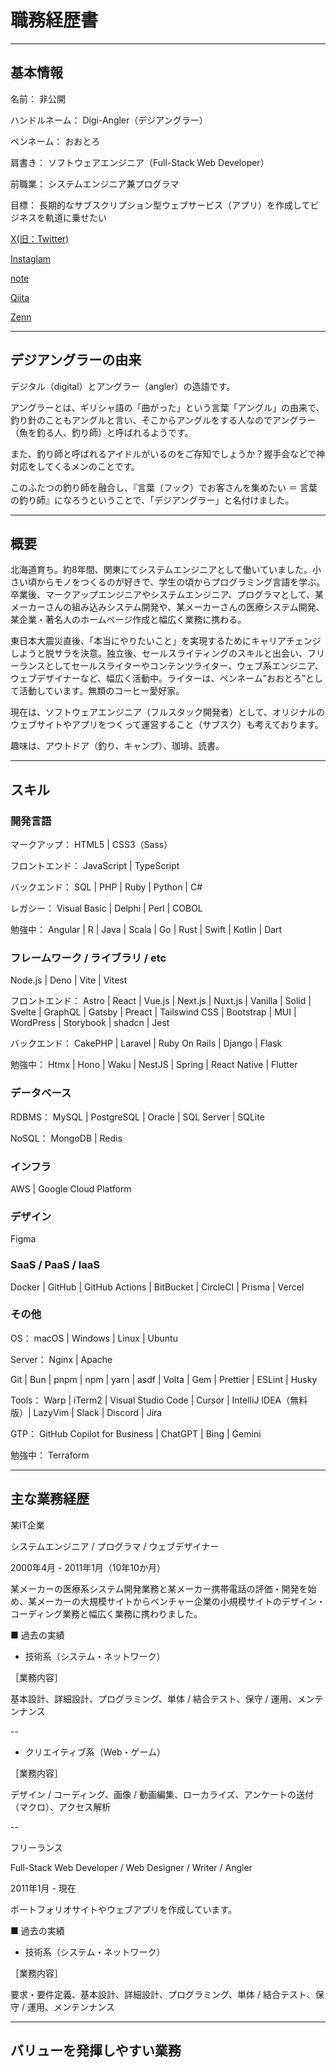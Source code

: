 # 職務経歴書

---

## 基本情報

名前： 非公開

ハンドルネーム： Digi-Angler（デジアングラー）

ペンネーム： おおとろ

肩書き： ソフトウェアエンジニア（Full-Stack Web Developer）

前職業： システムエンジニア兼プログラマ

目標： 長期的なサブスクリプション型ウェブサービス（アプリ）を作成してビジネスを軌道に乗せたい

[X(旧：Twitter)](https://twitter.com/digiangler)

[Instaglam](https://instagram.com/digi_angler)

[note](https://note.com/digiangler777)

[Qiita](https://qiita.com/digiangler)

[Zenn](https://zenn.dev/digiangler)

---

## デジアングラーの由来

デジタル（digital）とアングラー（angler）の造語です。

アングラーとは、ギリシャ語の「曲がった」という言葉「アングル」の由来で、釣り針のこともアングルと言い、そこからアングルをする人なのでアングラー（魚を釣る人、釣り師）と呼ばれるようです。

また、釣り師と呼ばれるアイドルがいるのをご存知でしょうか？握手会などで神対応をしてくるメンのことです。

このふたつの釣り師を融合し、『言葉（フック）でお客さんを集めたい ＝ 言葉の釣り師』になろうということで、「デジアングラー」と名付けました。

---

## 概要

北海道育ち。約8年間、関東にてシステムエンジニアとして働いていました。小さい頃からモノをつくるのが好きで、学生の頃からプログラミング言語を学ぶ。卒業後、マークアップエンジニアやシステムエンジニア、プログラマとして、某メーカーさんの組み込みシステム開発や、某メーカーさんの医療システム開発、某企業・著名人のホームページ作成と幅広く業務に携わる。

東日本大震災直後、「本当にやりたいこと」を実現するためにキャリアチェンジしようと脱サラを決意。独立後、セールスライティングのスキルと出会い、フリーランスとしてセールスライターやコンテンツライター、ウェブ系エンジニア、ウェブデザイナーなど、幅広く活動中。ライターは、ペンネーム”おおとろ”として活動しています。無類のコーヒー愛好家。

現在は、ソフトウェアエンジニア（フルスタック開発者）として、オリジナルのウェブサイトやアプリをつくって運営すること（サブスク）も考えております。

趣味は、アウトドア（釣り、キャンプ）、珈琲、読書。

---

## スキル

### 開発言語

マークアップ： HTML5 | CSS3（Sass）

フロントエンド： JavaScript | TypeScript

バックエンド： SQL | PHP | Ruby | Python | C#

レガシー： Visual Basic | Delphi | Perl | COBOL

勉強中： Angular | R | Java | Scala | Go | Rust | Swift | Kotlin | Dart

### フレームワーク / ライブラリ / etc

Node.js | Deno | Vite | Vitest

フロントエンド： Astro | React | Vue.js | Next.js | Nuxt.js | Vanilla | Solid | Svelte | GraphQL | Gatsby | Preact | Tailswind CSS | Bootstrap | MUI | WordPress | Storybook | shadcn | Jest

バックエンド： CakePHP | Laravel | Ruby On Rails | Django | Flask

勉強中： Htmx | Hono | Waku | NestJS | Spring | React Native | Flutter

### データベース

RDBMS： MySQL | PostgreSQL | Oracle | SQL Server | SQLite

NoSQL： MongoDB | Redis

### インフラ

AWS | Google Cloud Platform

### デザイン

Figma

### SaaS / PaaS / IaaS

Docker | GitHub | GitHub Actions | BitBucket | CircleCI | Prisma | Vercel

### その他

OS： macOS | Windows  | Linux | Ubuntu

Server： Nginx | Apache

Git | Bun | pnpm | npm | yarn | asdf | Volta | Gem | Prettier | ESLint | Husky

Tools： Warp | iTerm2 | Visual Studio Code | Cursor | IntelliJ IDEA（無料版）| LazyVim | Slack | Discord | Jira

GTP： GitHub Copilot for Business | ChatGPT | Bing | Gemini

勉強中： Terraform

---

## 主な業務経歴

某IT企業

システムエンジニア / プログラマ / ウェブデザイナー

2000年4月 - 2011年1月（10年10か月）

某メーカーの医療系システム開発業務と某メーカー携帯電話の評価・開発を始め、某メーカーの大規模サイトからベンチャー企業の小規模サイトのデザイン・コーディング業務と幅広く業務に携わりました。

■ 過去の実績

- 技術系（システム・ネットワーク）

［業務内容］

基本設計、詳細設計、プログラミング、単体 / 結合テスト、保守 / 運用、メンテンナンス

--

- クリエイティブ系（Web・ゲーム）

［業務内容］

デザイン / コーディング、画像 / 動画編集、ローカライズ、アンケートの送付（マクロ）、アクセス解析

--

フリーランス

Full-Stack Web Developer / Web Designer / Writer / Angler

2011年1月 - 現在

ポートフォリオサイトやウェブアプリを作成しています。

■ 過去の実績

- 技術系（システム・ネットワーク）

［業務内容］

要求・要件定義、基本設計、詳細設計、プログラミング、単体 / 結合テスト、保守 / 運用、メンテンナンス

---

## バリューを発揮しやすい業務

